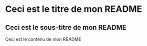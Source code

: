 # Ceci est le titre de mon README
## Ceci est le sous-titre de mon README
Ceci est le contenu de mon README